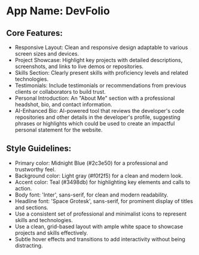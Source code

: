 # **App Name**: DevFolio

## Core Features:

- Responsive Layout: Clean and responsive design adaptable to various screen sizes and devices.
- Project Showcase: Highlight key projects with detailed descriptions, screenshots, and links to live demos or repositories.
- Skills Section: Clearly present skills with proficiency levels and related technologies.
- Testimonials: Include testimonials or recommendations from previous clients or collaborators to build trust.
- Personal Introduction: An "About Me" section with a professional headshot, bio, and contact information.
- AI-Enhanced Bio: AI-powered tool that reviews the developer's code repositories and other details in the developer's profile, suggesting phrases or highlights which could be used to create an impactful personal statement for the website.

## Style Guidelines:

- Primary color: Midnight Blue (#2c3e50) for a professional and trustworthy feel.
- Background color: Light gray (#f0f2f5) for a clean and modern look.
- Accent color: Teal (#3498db) for highlighting key elements and calls to action.
- Body font: 'Inter', sans-serif, for clean and modern readability.
- Headline font: 'Space Grotesk', sans-serif, for prominent display of titles and sections.
- Use a consistent set of professional and minimalist icons to represent skills and technologies.
- Use a clean, grid-based layout with ample white space to showcase projects and skills effectively.
- Subtle hover effects and transitions to add interactivity without being distracting.